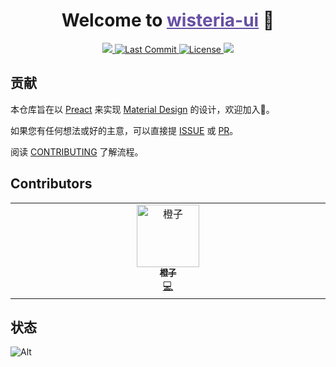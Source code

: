 <h1 align="center">Welcome to <a href="https://wisteria-ui.github.io/wisteria-ui" style="color:#6750A4">wisteria-ui</a> 👋</h1>
<p align="center">
  <a href="https://preactjs.com">
    <img src="https://img.shields.io/badge/%3C%2F%3E-Preact-673ab8" />
  </a>
  <a href="https://github.com/wisteria-ui/wisteria-ui/commits">
    <img alt="Last Commit" src="https://img.shields.io/github/last-commit/wisteria-ui/wisteria-ui" />
  </a>
  <a href="https://github.com/wisteria-ui/wisteria-ui/blob/main/LICENSE">
    <img alt="License" src="https://img.shields.io/github/license/wisteria-ui/wisteria-ui" />
  </a>
  <a>
    <img src="https://visitor-badge.laobi.icu/badge?page_id=wisteria-zone.wisteria-ui" />
  </a>
</p>

## 贡献

本仓库旨在以 [Preact](https://preactjs.com) 来实现 [Material Design](https://m3.material.io) 的设计，欢迎加入👋。

如果您有任何想法或好的主意，可以直接提 [ISSUE](https://github.com/wisteria-ui/wisteria-ui/issues) 或 [PR](https://github.com/wisteria-zone/wisteria-ui/pulls)。

阅读 [CONTRIBUTING](https://github.com/wisteria-ui/wisteria-ui/blob/main/CONTRIBUTING.md) 了解流程。

## Contributors

<!-- ALL-CONTRIBUTORS-LIST:START - Do not remove or modify this section -->
<!-- prettier-ignore-start -->
<!-- markdownlint-disable -->
<table>
  <tbody>
    <tr>
      <td align="center" valign="top" width="14.28%"><a href="https://github.com/rxshan"><img src="https://avatars.githubusercontent.com/u/131181654?v=4?s=100" width="100px;" alt="橙子"/><br /><sub><b>橙子</b></sub></a><br /><a href="https://github.com/wisteria-zone/wisteria-ui/commits?author=rxshan" title="Code">💻</a></td>
    </tr>
  </tbody>
</table>

<!-- markdownlint-restore -->
<!-- prettier-ignore-end -->

<!-- ALL-CONTRIBUTORS-LIST:END -->

## 状态

![Alt](https://repobeats.axiom.co/api/embed/5930f616975e4435321ad69eb95695e8452393a2.svg 'Repobeats analytics image')
